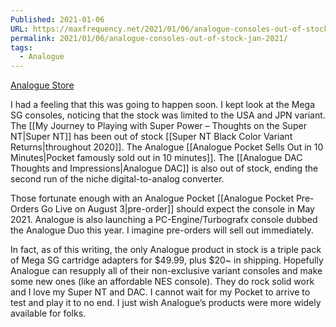 ```yaml
---
Published: 2021-01-06
URL: https://maxfrequency.net/2021/01/06/analogue-consoles-out-of-stock-jan-2021/
permalink: 2021/01/06/analogue-consoles-out-of-stock-jan-2021/
tags:
  - Analogue
---
```

[Analogue Store](https://www.analogue.co/store)

I had a feeling that this was going to happen soon. I kept look at the Mega SG consoles, noticing that the stock was limited to the USA and JPN variant. The [[My Journey to Playing with Super Power – Thoughts on the Super NT|Super NT]] has been out of stock [[Super NT Black Color Variant Returns|throughout 2020]]. The Analogue [[Analogue Pocket Sells Out in 10 Minutes|Pocket famously sold out in 10 minutes]]. The [[Analogue DAC Thoughts and Impressions|Analogue DAC]] is also out of stock, ending the second run of the niche digital-to-analog converter.

Those fortunate enough with an Analogue Pocket [[Analogue Pocket Pre-Orders Go Live on August 3|pre-order]] should expect the console in May 2021. Analogue is also launching a PC-Engine/Turbografx console dubbed the Analogue Duo this year. I imagine pre-orders will sell out immediately.

In fact, as of this writing, the only Analogue product in stock is a triple pack of Mega SG cartridge adapters for $49.99, plus $20~ in shipping. Hopefully Analogue can resupply all of their non-exclusive variant consoles and make some new ones (like an affordable NES console). They do rock solid work and I love my Super NT and DAC. I cannot wait for my Pocket to arrive to test and play it to no end. I just wish Analogue’s products were more widely available for folks.
